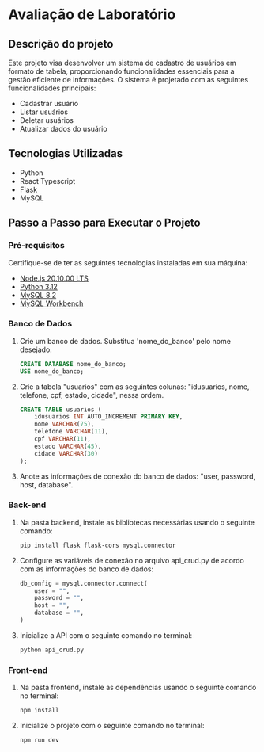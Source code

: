 # Avaliação de Laboratório

## Descrição do projeto
Este projeto visa desenvolver um sistema de cadastro de usuários em formato de tabela, proporcionando funcionalidades essenciais para a gestão eficiente de informações. O sistema é projetado com as seguintes funcionalidades principais:
- Cadastrar usuário
- Listar usuários
- Deletar usuários
- Atualizar dados do usuário

## Tecnologias Utilizadas
- Python
- React Typescript
- Flask
- MySQL

## Passo a Passo para Executar o Projeto

### Pré-requisitos
Certifique-se de ter as seguintes tecnologias instaladas em sua máquina:
- [Node.js 20.10.00 LTS](https://nodejs.org/en)
- [Python 3.12](https://www.python.org/downloads/)
- [MySQL 8.2](https://dev.mysql.com/downloads/mysql/)
- [MySQL Workbench](https://dev.mysql.com/downloads/workbench/)

### Banco de Dados
1. Crie um banco de dados. Substitua 'nome_do_banco' pelo nome desejado.
   ```sql
   CREATE DATABASE nome_do_banco;
   USE nome_do_banco;
   ```

2. Crie a tabela "usuarios" com as seguintes colunas: "idusuarios, nome, telefone, cpf, estado, cidade", nessa ordem.
   ```sql
   CREATE TABLE usuarios (
       idusuarios INT AUTO_INCREMENT PRIMARY KEY,
       nome VARCHAR(75),
       telefone VARCHAR(11),
       cpf VARCHAR(11),
       estado VARCHAR(45),
       cidade VARCHAR(30)
   );
   ```

3. Anote as informações de conexão do banco de dados: "user, password, host, database".

### Back-end
1. Na pasta backend, instale as bibliotecas necessárias usando o seguinte comando:
   ```bash
   pip install flask flask-cors mysql.connector
   ```

2. Configure as variáveis de conexão no arquivo api_crud.py de acordo com as informações do banco de dados:
    ```python
    db_config = mysql.connector.connect(
        user = "",
        password = "",
        host = "",
        database = "",
    )
    ```
3. Inicialize a API com o seguinte comando no terminal:
   ```bash
   python api_crud.py
   ```

### Front-end
1. Na pasta frontend, instale as dependências usando o seguinte comando no terminal:
   ```bash
   npm install
   ```

2. Inicialize o projeto com o seguinte comando no terminal:
   ```bash
   npm run dev
   ```
